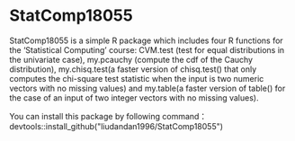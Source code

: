 # StatComp18055
StatComp18055 is a simple R package which includes four R functions for the ‘Statistical Computing’ course: CVM.test (test for equal distributions in the univariate case), my.pcauchy (compute the cdf of the Cauchy distribution), my.chisq.test(a faster version of chisq.test() that only computes the chi-square test statistic when the input is two numeric vectors with no missing values) and my.table(a faster version of table() for the case of an input of two integer vectors with no missing values).

You can install this package by following command：devtools::install_github("liudandan1996/StatComp18055")
